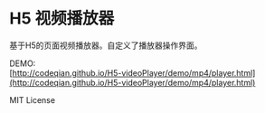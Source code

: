 H5 视频播放器
==
基于H5的页面视频播放器。自定义了播放器操作界面。

DEMO:<br>
[http://codeqian.github.io/H5-videoPlayer/demo/mp4/player.html](http://codeqian.github.io/H5-videoPlayer/demo/mp4/player.html)

MIT License
